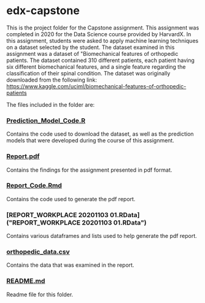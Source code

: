 # edx-capstone
This is the project folder for the Capstone assignment. This assignment was completed in 2020 for the Data Science course provided by HarvardX. In this assignment, students were asked to apply machine learning techniques on a dataset selected by the student. The dataset examined in this assignment was a dataset of "Biomechanical features of orthopedic patients. The dataset contained 310 different patients, each patient having six different biomechanical features, and a single feature regarding the classification of their spinal condition. The dataset was originally downloaded from the following link: https://www.kaggle.com/uciml/biomechanical-features-of-orthopedic-patients

The files included in the folder are:
### [Prediction_Model_Code.R](Prediction_Model_Code.R)
Contains the code used to download the dataset, as well as the prediction models that were developed during the course of this assignment.

### [Report.pdf](Report.pdf)
Contains the findings for the assignment presented in pdf format.

### [Report_Code.Rmd](Report_Code.Rmd)
Contains the code used to generate the pdf report.

### [REPORT_WORKPLACE 20201103 01.RData]("REPORT_WORKPLACE 20201103 01.RData")
Contains various dataframes and lists used to help generate the pdf report. 

### [orthopedic_data.csv](orthopedic_data.csv)
Contains the data that was examined in the report.

### [README.md](README.md)
Readme file for this folder.
